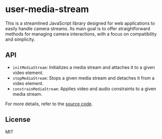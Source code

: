 # user-media-stream

This is a streamlined JavaScript library designed for web applications to easily handle camera streams. Its main goal is to offer straightforward methods for managing camera interactions, with a focus on compatibility and simplicity.

## API

- `initMediaStream`: Initializes a media stream and attaches it to a given video element.
- `stopMediaStream`: Stops a given media stream and detaches it from a video element.
- `constrainMediaStream`: Applies video and audio constraints to a given media stream.

For more details, refer to the [source code](./src/mediaStream.ts).

## License

MIT
